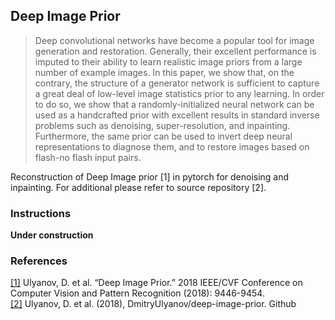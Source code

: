 <h2>Deep Image Prior</h2>

> Deep convolutional networks have become a popular tool for image generation and restoration. 
> Generally, their excellent performance is imputed to their ability to learn realistic image priors from a large number of example images. In this paper, we show that, on the contrary, the structure of a generator network is sufficient to capture a great deal of low-level image statistics prior to any learning. In order to do so, we show that a randomly-initialized neural network can be used as a handcrafted prior with excellent results in standard inverse problems such as denoising, super-resolution, and inpainting.
> Furthermore, the same prior can be used to invert deep neural representations to diagnose them, and to restore images based on flash-no flash input pairs.

Reconstruction of Deep Image prior [1] in pytorch for denoising and inpainting. 
For additional please refer to source repository [2].  

<h3>Instructions</h3>

**Under construction**

<h3>References</h3>

[[1]](https://sites.skoltech.ru/app/data/uploads/sites/25/2018/04/deep_image_prior.pdf) Ulyanov, D. et al. “Deep Image Prior.” 2018 IEEE/CVF Conference on Computer Vision and Pattern Recognition (2018): 9446-9454.  
[[2]](https://github.com/DmitryUlyanov/deep-image-prior) Ulyanov, D. et al. (2018), 
DmitryUlyanov/deep-image-prior. Github
